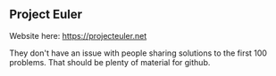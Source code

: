 ## Project Euler

Website here: https://projecteuler.net

They don't have an issue with people sharing solutions to the first 100 problems. That should be plenty of material for github.

